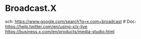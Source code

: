 # Broadcast.X
sch: https://www.google.com/search?q=x.com+broadcast # Doc: https://help.twitter.com/en/using-x/x-live https://business.x.com/en/products/media-studio.html
